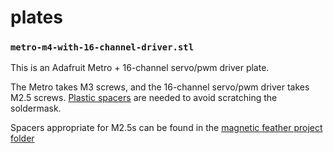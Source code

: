 # plates

### `metro-m4-with-16-channel-driver.stl`

This is an Adafruit Metro + 16-channel servo/pwm driver plate.

The Metro takes M3 screws, and the 16-channel servo/pwm driver takes M2.5 screws. [Plastic spacers](https://github.com/Collector3/magnetic-feather/blob/master/stls/feather-m2.5-plastic-spacer.stl) are needed to avoid scratching the soldermask.

Spacers appropriate for M2.5s can be found in the [magnetic feather project folder](https://github.com/Collector3/magnetic-feather/tree/master/stls)
